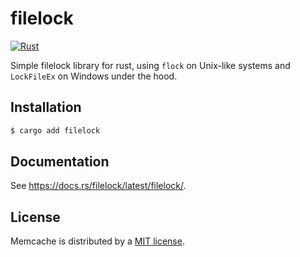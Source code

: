 # filelock

[![Rust](https://github.com/aisk/filelock/actions/workflows/ci.yml/badge.svg)](https://github.com/aisk/filelock/actions/workflows/ci.yml)

Simple filelock library for rust, using `flock` on Unix-like systems and `LockFileEx` on Windows under the hood.

## Installation

```sh
$ cargo add filelock
```

## Documentation

See https://docs.rs/filelock/latest/filelock/.

## License

Memcache is distributed by a [MIT license](https://github.com/aisk/filelock/tree/master/LICENSE).
